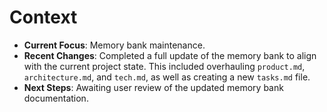 # Context

*   **Current Focus**: Memory bank maintenance.
*   **Recent Changes**: Completed a full update of the memory bank to align with the current project state. This included overhauling `product.md`, `architecture.md`, and `tech.md`, as well as creating a new `tasks.md` file.
*   **Next Steps**: Awaiting user review of the updated memory bank documentation.
